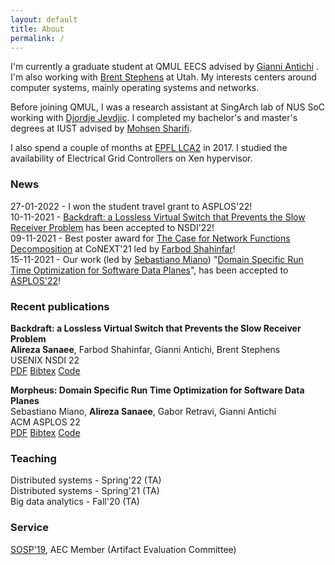 ```yaml
---
layout: default
title: About
permalink: /
---
```


I'm currently a graduate student at QMUL EECS advised by [Gianni Antichi](https://gianniantichi.github.io/)
. I'm also working with [Brent Stephens](https://www.cs.utah.edu/~brent/)
 at Utah. My interests centers around computer systems, mainly operating systems and networks.

Before joining QMUL, I was a research assistant at SingArch lab of NUS SoC working with [Djordje Jevdjic](https://www.comp.nus.edu.sg/~jevdjic/). I completed my bachelor's and master's degrees at IUST advised by [Mohsen Sharifi](http://webpages.iust.ac.ir/msharifi/).

I also spend a couple of months at [EPFL LCA2](https://www.epfl.ch/labs/lca2/) in 2017. I studied the availability of Electrical Grid Controllers on Xen hypervisor.

### News
27-01-2022 - I won the student travel grant to ASPLOS'22!  
10-11-2021 - <a href="">Backdraft: a Lossless Virtual Switch that Prevents the Slow Receiver Problem</a> has been accepted to NSDI'22!  
09-11-2021 - Best poster award for <a href="https://conferences2.sigcomm.org/co-next/2021/#!/program-poster">The 
Case for Network Functions Decomposition</a> at CoNEXT'21 led by <a href="https://fshahinfar1.github.io/">Farbod Shahinfar</a>!  
15-11-2021 - Our work (led by <a href="https://sebymiano.github.io/">Sebastiano
Miano</a>) "<a href="https://morpheus-compiler.github.io/morpheus/">Domain Specific Run Time Optimization for Software Data Planes</a>",
has been accepted to <a href="https://asplos-conference.org/">ASPLOS'22</a>!

### Recent publications
**Backdraft: a Lossless Virtual Switch that Prevents the Slow Receiver Problem**  
**Alireza Sanaee**, Farbod Shahinfar, Gianni Antichi, Brent Stephens  
USENIX NSDI 22  
<a href="">PDF</a> <a href="">Bibtex</a> <a href="">Code</a>


**Morpheus: Domain Specific Run Time Optimization for Software Data Planes**  
Sebastiano Miano, **Alireza Sanaee**, Gabor Retravi, Gianni Antichi  
ACM ASPLOS 22  
<a href="">PDF</a> <a href="">Bibtex</a> <a href="">Code</a>


### Teaching
Distributed systems - Spring'22 (TA)  
Distributed systems - Spring'21 (TA)  
Big data analytics - Fall'20 (TA)

### Service
[SOSP'19](https://sysartifacts.github.io), AEC Member (Artifact Evaluation Committee)

